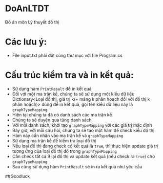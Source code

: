 # DoAnLTDT
Đồ án môn Lý thuyết đồ thị

# Các lưu ý: 
 - File input.txt phải đặt cùng thư mục với file Program.cs

# Cấu trúc kiểm tra và in kết quả:
 - Sử dụng hàm `PrintResult` để in kết quả
 - Đối với một ma trận kề, chúng ta sẽ sử dụng một kiểu dữ liệu Dictionary<Loại đồ thị, giá trị k(+ mảng k phân hoạch đối với đồ thị k phân hoạch)> dùng để in kết quả, gọi tên kiểu dữ liệu này là `graphTypeMapping`
 - Hiện tại chúng ta đã có danh sách các ma trận kề
 - Chúng ta sẽ duyện qua từng danh sách
 - Với mỗi danh sách, khởi tạo `graphTypeMapping` với các giá trị mặc định
 - Bây giờ, với mỗi câu hỏi, chúng ta sẽ tạo một hàm để check kiểu đồ thị
 - Hàm này cần nhận vào ma trận kề và `graphTypeMapping`
 - Sử dụng ma trận kề để kiểm tra loại đồ thị
 - Nếu loại đồ thị đang check có kết quả là `true`, thì thực hiện update giá trị tương ứng của loại đồ thị đó trong `graphTypeMapping`
 - Cần check tất cả 9 lại đồ thị và update kết quả (nếu check ra `true`) cho `graphTypeMapping`
 - Sau cùng sử dụng hàm `PrintResult` sẽ in ra kết quả như yêu cầu

##Goodluck
